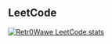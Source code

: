 ## LeetCode<br>
[![Retr0Wawe LeetCode stats](https://leetcode-stats-six.vercel.app/api?username=Retr0Wawe&theme=dark)](https://leetcode.com/Retr0Wawe)
